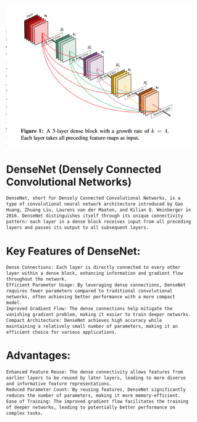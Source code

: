 
![alt text](assets/densenet.png)

# DenseNet (Densely Connected Convolutional Networks)

    DenseNet, short for Densely Connected Convolutional Networks, is a type of convolutional neural network architecture introduced by Gao Huang, Zhuang Liu, Laurens van der Maaten, and Kilian Q. Weinberger in 2016. DenseNet distinguishes itself through its unique connectivity pattern: each layer in a dense block receives input from all preceding layers and passes its output to all subsequent layers.
# Key Features of DenseNet:

    Dense Connections: Each layer is directly connected to every other layer within a dense block, enhancing information and gradient flow throughout the network.
    Efficient Parameter Usage: By leveraging dense connections, DenseNet requires fewer parameters compared to traditional convolutional networks, often achieving better performance with a more compact model.
    Improved Gradient Flow: The dense connections help mitigate the vanishing gradient problem, making it easier to train deeper networks.
    Compact Architecture: DenseNet achieves high accuracy while maintaining a relatively small number of parameters, making it an efficient choice for various applications.

# Advantages:

    Enhanced Feature Reuse: The dense connectivity allows features from earlier layers to be reused by later layers, leading to more diverse and informative feature representations.
    Reduced Parameter Count: By reusing features, DenseNet significantly reduces the number of parameters, making it more memory-efficient.
    Ease of Training: The improved gradient flow facilitates the training of deeper networks, leading to potentially better performance on complex tasks.

